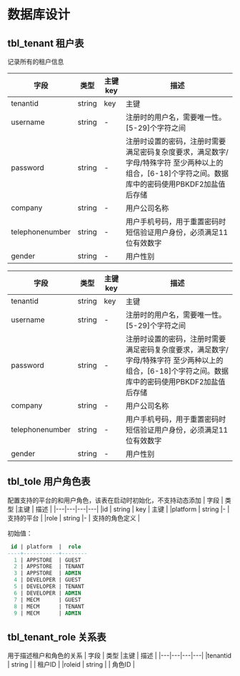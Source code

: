 # 数据库设计

## tbl\_tenant 租户表

记录所有的租户信息

| **字段** | **类型** | **主键key** | **描述** |
| --- | --- | --- | --- |
|tenantid | string | key | 主键 |
|username | string | -| 注册时的用户名，需要唯一性。[5-29]个字符之间  |
|password | string |- | 注册时设置的密码，注册时需要满足密码复杂度要求，满足数字/字母/特殊字符 至少两种以上的组合，[6-18]个字符之间。数据库中的密码使用PBKDF2加盐值后存储 |
|company | string |- | 用户公司名称 |
|telephonenumber | string | -| 用户手机号码，用于重置密码时短信验证用户身份，必须满足11位有效数字|
|gender| string |- | 用户性别|

| **字段** | **类型** | **主键key** | **描述** |
| --- | --- | --- | --- |
|tenantid | string | key | 主键 |
|username | string | -| 注册时的用户名，需要唯一性。[5-29]个字符之间  |
|password | string |- | 注册时设置的密码，注册时需要满足密码复杂度要求，满足数字/字母/特殊字符 至少两种以上的组合，[6-18]个字符之间。数据库中的密码使用PBKDF2加盐值后存储 |
|company | string |- | 用户公司名称 |
|telephonenumber | string | -| 用户手机号码，用于重置密码时短信验证用户身份，必须满足11位有效数字|
|gender| string |- | 用户性别|

## tbl\_tole 用户角色表
配置支持的平台的和用户角色，该表在启动时初始化，不支持动态添加
| 字段 | 类型 |主键 | 描述 |
|---|---|---|---|
|id | string | key | 主键 |
|platform | string |- | 支持的平台  |
|role | string |- | 支持的角色定义 |

初始值：
```sql
 id | platform  |  role  
----+-----------+--------
  1 | APPSTORE  | GUEST
  2 | APPSTORE  | TENANT
  3 | APPSTORE  | ADMIN
  4 | DEVELOPER | GUEST
  5 | DEVELOPER | TENANT
  6 | DEVELOPER | ADMIN
  7 | MECM      | GUEST
  8 | MECM      | TENANT
  9 | MECM      | ADMIN
```

## tbl\_tenant\_role 关系表
用于描述租户和角色的关系
| 字段 | 类型 |主键 | 描述 |
|---|---|---|---|
|tenantid | string | | 租户ID |
|roleid | string | | 角色ID  |
